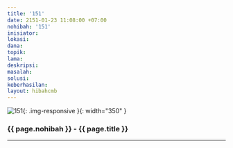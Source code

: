 ```yaml
---
title: '151'
date: 2151-01-23 11:08:00 +07:00
nohibah: '151'
inisiator:
lokasi:
dana:
topik:
lama:
deskripsi:
masalah:
solusi:
keberhasilan:
layout: hibahcmb
---
```


![151](/static/img/hibahcmb/151.png){: .img-responsive }{: width="350" }

### {{ page.nohibah }} - {{ page.title }}

---
